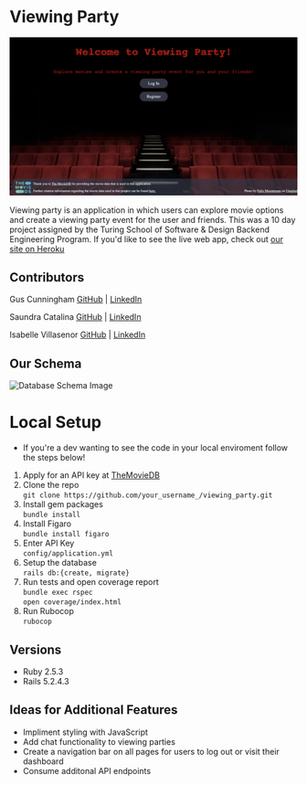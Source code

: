 # Viewing Party

![Welcome Page](app/assets/images/welcome_screenshot.png)

Viewing party is an application in which users can explore movie options and create a viewing party event for the user and friends. This was a 10 day project assigned by the Turing School of Software & Design Backend Engineering Program. If you'd like to see the live web app, check out [our site on Heroku](https://viewing-party-m3.herokuapp.com/)



## Contributors 

Gus Cunningham [GitHub](https://github.com/cunninghamge) | [LinkedIn](https://www.linkedin.com/in/grayson-cunningham/)

Saundra Catalina [GitHub](https://github.com/saundracatalina) | [LinkedIn](https://www.linkedin.com/in/saundra-catalina/)

Isabelle Villasenor [GitHub](https://github.com/isabellevillasenor) | [LinkedIn](https://www.linkedin.com/in/isabelle-villasenor/)


## Our Schema

![Database Schema Image](https://i.ibb.co/P9RMt5t/viewing-party.png)


# Local Setup
- If you're a dev wanting to see the code in your local enviroment follow the steps below!

1. Apply for an API key at [TheMovieDB](https://www.themoviedb.org/)
2. Clone the repo   
  `git clone https://github.com/your_username_/viewing_party.git`
3. Install gem packages  
  `bundle install`
4. Install Figaro  
  `bundle install figaro`
5. Enter API Key  
  `config/application.yml`
6. Setup the database   
  `rails db:{create, migrate}`
7. Run tests and open coverage report   
  `bundle exec rspec`  
  `open coverage/index.html` 
8. Run Rubocop  
  `rubocop`  


## Versions

- Ruby 2.5.3
- Rails 5.2.4.3

## Ideas for Additional Features
- Impliment styling with JavaScript
- Add chat functionality to viewing parties
- Create a navigation bar on all pages for users to log out or visit their dashboard
- Consume additonal API endpoints
